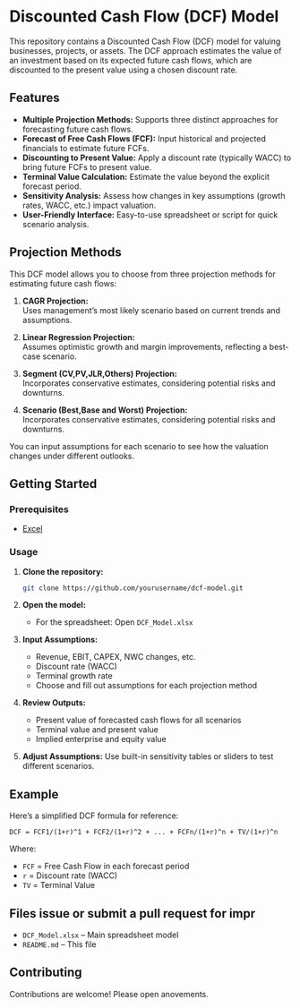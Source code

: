 # Discounted Cash Flow (DCF) Model

This repository contains a Discounted Cash Flow (DCF) model for valuing businesses, projects, or assets. The DCF approach estimates the value of an investment based on its expected future cash flows, which are discounted to the present value using a chosen discount rate.

## Features

- **Multiple Projection Methods:** Supports three distinct approaches for forecasting future cash flows.
- **Forecast of Free Cash Flows (FCF):** Input historical and projected financials to estimate future FCFs.
- **Discounting to Present Value:** Apply a discount rate (typically WACC) to bring future FCFs to present value.
- **Terminal Value Calculation:** Estimate the value beyond the explicit forecast period.
- **Sensitivity Analysis:** Assess how changes in key assumptions (growth rates, WACC, etc.) impact valuation.
- **User-Friendly Interface:** Easy-to-use spreadsheet or script for quick scenario analysis.

## Projection Methods

This DCF model allows you to choose from three projection methods for estimating future cash flows:

1. **CAGR Projection:**  
   Uses management’s most likely scenario based on current trends and assumptions.

2. **Linear Regression Projection:**  
   Assumes optimistic growth and margin improvements, reflecting a best-case scenario.

3. **Segment (CV,PV,JLR,Others) Projection:**  
   Incorporates conservative estimates, considering potential risks and downturns.

4. **Scenario (Best,Base and Worst) Projection:**  
   Incorporates conservative estimates, considering potential risks and downturns.

You can input assumptions for each scenario to see how the valuation changes under different outlooks.

## Getting Started

### Prerequisites

- [Excel](https://github.com/GoDkILLeR-04/Tata-Motors-Valuation/blob/main/DCF%20Model/Tata%20Motors%20DCF.xlsx)
### Usage

1. **Clone the repository:**
    ```bash
    git clone https://github.com/yourusername/dcf-model.git
    ```
2. **Open the model:**
    - For the spreadsheet: Open `DCF_Model.xlsx`

3. **Input Assumptions:**
    - Revenue, EBIT, CAPEX, NWC changes, etc.
    - Discount rate (WACC)
    - Terminal growth rate
    - Choose and fill out assumptions for each projection method

4. **Review Outputs:**
    - Present value of forecasted cash flows for all scenarios
    - Terminal value and present value
    - Implied enterprise and equity value

5. **Adjust Assumptions:** Use built-in sensitivity tables or sliders to test different scenarios.

## Example

Here’s a simplified DCF formula for reference:

```
DCF = FCF1/(1+r)^1 + FCF2/(1+r)^2 + ... + FCFn/(1+r)^n + TV/(1+r)^n
```
Where:
- `FCF` = Free Cash Flow in each forecast period
- `r` = Discount rate (WACC)
- `TV` = Terminal Value

## Files issue or submit a pull request for impr

- `DCF_Model.xlsx` – Main spreadsheet model
- `README.md` – This file

## Contributing

Contributions are welcome! Please open anovements.
